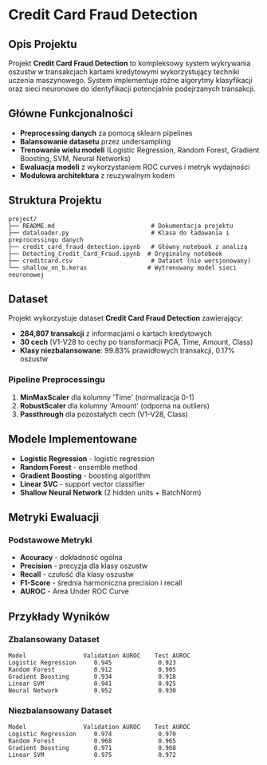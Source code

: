 # Credit Card Fraud Detection

## Opis Projektu

Projekt **Credit Card Fraud Detection** to kompleksowy system wykrywania oszustw w transakcjach kartami kredytowymi wykorzystujący techniki uczenia maszynowego. System implementuje różne algorytmy klasyfikacji oraz sieci neuronowe do identyfikacji potencjalnie podejrzanych transakcji.

## Główne Funkcjonalności

- **Preprocessing danych** za pomocą sklearn pipelines
- **Balansowanie datasetu** przez undersampling
- **Trenowanie wielu modeli** (Logistic Regression, Random Forest, Gradient Boosting, SVM, Neural Networks)
- **Ewaluacja modeli** z wykorzystaniem ROC curves i metryk wydajności
- **Modułowa architektura** z reuzywalnym kodem

## Struktura Projektu

```
project/
├── README.md                           # Dokumentacja projektu
├── dataloader.py                       # Klasa do ładowania i preprocessingu danych
├── credit_card_fraud_detection.ipynb   # Główny notebook z analizą
├── Detecting_Credit_Card_Fraud.ipynb  # Oryginalny notebook
├── creditcard.csv                      # Dataset (nie wersjonowany)
└── shallow_nn_b.keras                 # Wytrenowany model sieci neuronowej
```


## Dataset

Projekt wykorzystuje dataset **Credit Card Fraud Detection** zawierający:

- **284,807 transakcji** z informacjami o kartach kredytowych
- **30 cech** (V1-V28 to cechy po transformacji PCA, Time, Amount, Class)
- **Klasy niezbalansowane**: 99.83% prawidłowych transakcji, 0.17% oszustw


### Pipeline Preprocessingu

1. **MinMaxScaler** dla kolumny 'Time' (normalizacja 0-1)
2. **RobustScaler** dla kolumny 'Amount' (odporna na outliers)
3. **Passthrough** dla pozostałych cech (V1-V28, Class)

## Modele Implementowane

- **Logistic Regression** - logistic regression
- **Random Forest** - ensemble method
- **Gradient Boosting** - boosting algorithm
- **Linear SVC** - support vector classifier
- **Shallow Neural Network** (2 hidden units + BatchNorm)

## Metryki Ewaluacji

### Podstawowe Metryki
- **Accuracy** - dokładność ogólna
- **Precision** - precyzja dla klasy oszustw
- **Recall** - czułość dla klasy oszustw
- **F1-Score** - średnia harmoniczna precision i recall
- **AUROC** - Area Under ROC Curve

## Przykłady Wyników

### Zbalansowany Dataset
```
Model                Validation AUROC    Test AUROC
Logistic Regression     0.945             0.923
Random Forest           0.912             0.905
Gradient Boosting       0.934             0.918
Linear SVM              0.941             0.925
Neural Network          0.952             0.930
```

### Niezbalansowany Dataset
```
Model                Validation AUROC    Test AUROC
Logistic Regression     0.974             0.970
Random Forest           0.968             0.965
Gradient Boosting       0.971             0.968
Linear SVM              0.975             0.972
```